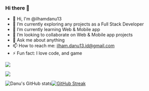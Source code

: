 ### Hi there 👋


<!-- **ilhamdanu13/ilhamdanu13** is a ✨ _special_ ✨ repository because its `README.md` (this file) appears on your GitHub profile.

Here are some ideas to get you started: -->
- 👋 Hi, I'm @ilhamdanu13
- 🔭 I’m currently exploring any projects as a Full Stack Developer
- 🌱 I’m currently learning Web & Mobile app
- 👯 I’m looking to collaborate on Web & Mobile app projects
- 💬 Ask me about anything
- 📫 How to reach me: ilham.danu13.id@gmail.com
- ⚡ Fun fact: I love code, and game

<!-- [![Top Langs](https://github-readme-stats.vercel.app/api/top-langs/?username=ilhamdanu13&exclude_repo=movie-recommendation-collaborative-filtering,movie-recommendation-content-based-filtering,movie-recommendation-demographic-filtering,autoencoder,topic-modelling-using-lsa-and-lda,feature-extraction-with-dimensionality-reduction,Breast-Cancer-Classification-with-PCA-using-PyTorch,RNN-with-PyTorch,Multilabel-Panorama-Classification-with-Transfer-Learning-using-PyTorch,Pest-Classification-with-CNN-using-PyTorch,Neural-Network-with-PyTorch,SMS-Spam-Classifier,Document-Similarity-and-Keyword-Extraction,XGBoost-for-Regression,Random-Forest-Classifier,Random-Forest-Regressor,Support-Vector-Classifier,Support-Vector-Regression,Transfer-Learning-with-PyTorch,Multiclass-Classification,ElasticNet,Project-Simple-ETL-with-Pandas,Data-Science-Telco-Data-Cleansing,best-streaming-service,polynomial-regression,Image-Recognition-with-Machine-Learning,ilhamdanu13.github.io)](https://github.com/ilhamdanu13/github-readme-stats)  -->

![](http://github-profile-summary-cards.vercel.app/api/cards/most-commit-language?username=ilhamdanu13&theme=vue)

![](http://github-profile-summary-cards.vercel.app/api/cards/profile-details?username=ilhamdanu13&theme=vue) 

![Danu's GitHub stats](https://github-readme-stats.vercel.app/api?username=ilhamdanu13&show_icons=true&theme=vue)[![GitHub Streak](https://streak-stats.demolab.com/?user=ilhamdanu13&1&theme=vue)](https://git.io/streak-stats)
